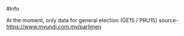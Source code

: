 #Info

At the moment, only data for general election (GE15 / PRU15) source- https://www.myundi.com.my/parlimen